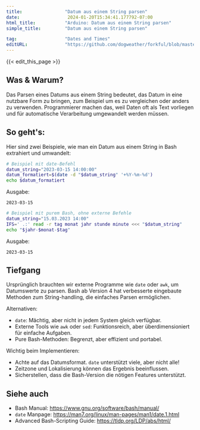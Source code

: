 ```yaml
---
title:                "Datum aus einem String parsen"
date:                  2024-01-20T15:34:41.177792-07:00
html_title:           "Arduino: Datum aus einem String parsen"
simple_title:         "Datum aus einem String parsen"

tag:                  "Dates and Times"
editURL:              "https://github.com/dogweather/forkful/blob/master/content/de/bash/parsing-a-date-from-a-string.md"
---
```


{{< edit_this_page >}}

## Was & Warum?
Das Parsen eines Datums aus einem String bedeutet, das Datum in eine nutzbare Form zu bringen, zum Beispiel um es zu vergleichen oder anders zu verwenden. Programmierer machen das, weil Daten oft als Text vorliegen und für automatische Verarbeitung umgewandelt werden müssen.

## So geht's:
Hier sind zwei Beispiele, wie man ein Datum aus einem String in Bash extrahiert und umwandelt:

```Bash
# Beispiel mit date-Befehl
datum_string="2023-03-15 14:00:00"
datum_formatiert=$(date -d "$datum_string" '+%Y-%m-%d')
echo $datum_formatiert
```
Ausgabe:
```
2023-03-15
```

```Bash
# Beispiel mit purem Bash, ohne externe Befehle
datum_string="15.03.2023 14:00"
IFS=' .:' read -r tag monat jahr stunde minute <<< "$datum_string"
echo "$jahr-$monat-$tag"
```
Ausgabe:
```
2023-03-15
```

## Tiefgang
Ursprünglich brauchten wir externe Programme wie `date` oder `awk`, um Datumswerte zu parsen. Bash ab Version 4 hat verbesserte eingebaute Methoden zum String-handling, die einfaches Parsen ermöglichen.

Alternativen:
- `date`: Mächtig, aber nicht in jedem System gleich verfügbar.
- Externe Tools wie `awk` oder `sed`: Funktionsreich, aber überdimensioniert für einfache Aufgaben.
- Pure Bash-Methoden: Begrenzt, aber effizient und portabel.

Wichtig beim Implementieren:
- Achte auf das Datumsformat. `date` unterstützt viele, aber nicht alle!
- Zeitzone und Lokalisierung können das Ergebnis beeinflussen.
- Sicherstellen, dass die Bash-Version die nötigen Features unterstützt.

## Siehe auch
- Bash Manual: https://www.gnu.org/software/bash/manual/
- `date` Manpage: https://man7.org/linux/man-pages/man1/date.1.html
- Advanced Bash-Scripting Guide: https://tldp.org/LDP/abs/html/
